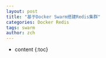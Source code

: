 ```yaml
---
layout: post
title: "基于Docker Swarm搭建Redis集群"
categories: Docker Redis
tags: swarm
author: zch
---
```


* content
{:toc}

